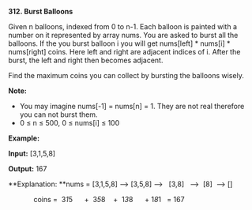 **312. Burst Balloons**

Given n balloons, indexed from 0 to n-1. Each balloon is painted with a number on it represented by array nums. You are asked to burst all the balloons. If the you burst balloon i you will get nums[left] * nums[i] * nums[right] coins. Here left and right are adjacent indices of i. After the burst, the left and right then becomes adjacent.

Find the maximum coins you can collect by bursting the balloons wisely.

**Note:**

- You may imagine nums[-1] = nums[n] = 1. They are not real therefore you can not burst them.
- 0 ≤ n ≤ 500, 0 ≤ nums[i] ≤ 100

**Example:**

**Input:** [3,1,5,8]

**Output:** 167 

**Explanation: **nums = [3,1,5,8] --&gt; [3,5,8] --&gt;   [3,8]   --&gt;  [8]  --&gt; []

             coins =  3*1*5      +  3*5*8    +  1*3*8      + 1*8*1   = 167
